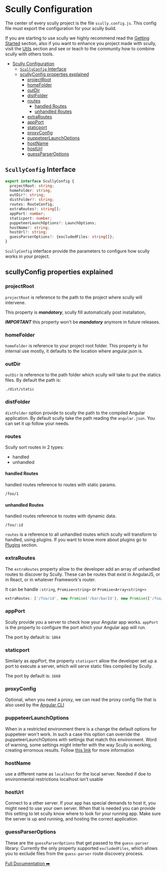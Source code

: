 # Scully Configuration

The center of every scully project is the file `scully.config.js`. This config file must export the configuration for your
scully build.

If you are starting to use scully we highly recommend read the [Getting Started](getting-started.md) section,
also if you want to enhance you project made with scully, visit the [Utils](utils.md) section and see
or teach to the community how to combine scully with others tools.

- [Scully Configuration](#scully-configuration)
  - [`ScullyConfig` Interface](#scullyconfig-interface)
  - [scullyConfig properties explained](#scullyconfig-properties-explained)
    - [projectRoot](#projectroot)
    - [homeFolder](#homefolder)
    - [outDir](#outdir)
    - [distFolder](#distfolder)
    - [routes](#routes)
      - [handled Routes](#handled-routes)
      - [unhandled Routes](#unhandled-routes)
    - [extraRoutes](#extraroutes)
    - [appPort](#appport)
    - [staticport](#staticport)
    - [proxyConfig](#proxyconfig)
    - [puppeteerLaunchOptions](#puppeteerlaunchoptions)
    - [hostName](#hostname)
    - [hostUrl](#hosturl)
    - [guessParserOptions](#guessparseroptions)

## `ScullyConfig` Interface

```ts
export interface ScullyConfig {
  projectRoot: string;
  homeFolder: string;
  outDir?: string;
  distFolder?: string;
  routes: RouteConfig;
  extraRoutes?: string[];
  appPort: number;
  staticport: number;
  puppeteerLaunchOptions?: LaunchOptions;
  hostName?: string;
  hostUrl?: string;
  guessParserOptions?: {excludedFiles: string[]};
}
```

`ScullyConfig` interface provide the parameters to configure how scully works in your project.

## scullyConfig properties explained

### projectRoot

`projectRoot` is reference to the path to the project where scully will intervene.

This property is **_mandatory_**, scully fill automatically post installation,

**_IMPORTANT_** this property won't be **_mandatory_** anymore in future releases.

### homeFolder

`homeFolder` is reference to your project root folder.
This property is for internal use mostly, it defaults to the location where angular.json is.

### outDir

`outDir` is reference to the path folder which scully will take to put the statics files.
By default the path is:

```
./dist/static
```

### distFolder

`distFolder` option provide to scully the path to the compiled Angular application. By default scully take the path
reading the `angular.json`. You can set it up follow your needs.

### routes

Scully sort routes in 2 types:

- handled
- unhandled

#### handled Routes

handled routes reference to routes with static params.

```
/foo/1
```

#### unhandled Routes

handled routes reference to routes with dynamic data.

```
/foo/:id
```

`routes` is a reference to all unhandled routes which scully will transform to handled, using plugins.
If you want to know more about plugins go to [Plugins](plugins.md) section.

### extraRoutes

The `extraRoutes` property allow to the developer add an array of unhandled routes to discover by Scully.
These can be routes that exist in AngularJS, or in React, or in whatever Framework's router.

It can be handle `:string`, `Promise<string>` or `Promise<Array<string>>`

```typescript
extraRoutes: ['/foo/id', new Promise('/bar/barId'), new Promise(['/foo/fooId', '/bar/id'])];
```

### appPort

Scully provide you a server to check how your Angular app works.
`appPort` is the property to configure the port which your Angular app will run.

The port by default is: `1864`

### staticport

Similarly as _appPort_, the property `staticport` allow the developer set up a port to execute a server,
which will serve static files compiled by Scully.

The port by default is: `1668`

### proxyConfig

Optional, when you need a proxy, we can read the proxy config file that is also used by the [Angular CLI](https://angular.io/guide/build#proxying-to-a-backend-server)

### puppeteerLaunchOptions

When in a restricted environment there is a change the default options for puppeteer won't work. In such a case
this option can override the puppeteerLaunchOptions with settings that match this environment.
Word of warning, some settings might interfer with the way Scully is working, creating errornous results.
Follow [this link](https://pptr.dev/#?product=Puppeteer&version=v2.0.0&show=api-puppeteerlaunchoptions) for more information

### hostName

use a different name as `localhost` for the local server. Needed if doe to environmental restrictions localhost isn't usable

### hostUrl

Connect to a other server. If your app has special demands to host it, you might need to use your own server. When that is needed you can provide this setting to let scully know where to look for your running app. Make sure the server is up and running, and hosting the correct application.

### guessParserOptions

These are the `guessParserOptions` that get passed to the `guess-parser` library. Currently the only property supported
`excludedFiles`, which allows you to exclude files from the `guess-parser` route discovery process.

[Full Documentation ➡️](scully.md)
